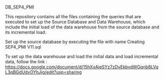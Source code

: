 DB_SEP4_PMI

This repository contains all the files containing the queries that are executed to set up the Source Database and Data Warehouse, which include the initial load of the data warehouse from the source database and its incremental load.

Set up the source database by executing the file with name Creating SEP4_PMI V11.sql

To set up the data warehouse and load the initial data and load incremental data, follow the link :
https://docs.google.com/document/d/15hXxAieSYz7zDvEkbvdWGqnb8LVqL3qBGdUdvOYhJjg/edit?usp=sharing

